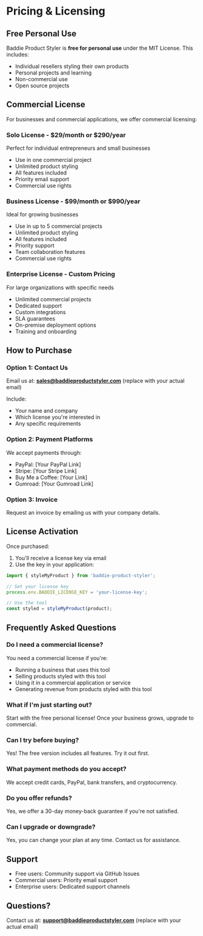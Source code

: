 # Pricing & Licensing

## Free Personal Use

Baddie Product Styler is **free for personal use** under the MIT License. This includes:

- Individual resellers styling their own products
- Personal projects and learning
- Non-commercial use
- Open source projects

## Commercial License

For businesses and commercial applications, we offer commercial licensing:

### Solo License - $29/month or $290/year
Perfect for individual entrepreneurs and small businesses
- Use in one commercial project
- Unlimited product styling
- All features included
- Priority email support
- Commercial use rights

### Business License - $99/month or $990/year
Ideal for growing businesses
- Use in up to 5 commercial projects
- Unlimited product styling
- All features included
- Priority support
- Team collaboration features
- Commercial use rights

### Enterprise License - Custom Pricing
For large organizations with specific needs
- Unlimited commercial projects
- Dedicated support
- Custom integrations
- SLA guarantees
- On-premise deployment options
- Training and onboarding

## How to Purchase

### Option 1: Contact Us
Email us at: **sales@baddieproductstyler.com** (replace with your actual email)

Include:
- Your name and company
- Which license you're interested in
- Any specific requirements

### Option 2: Payment Platforms
We accept payments through:
- PayPal: [Your PayPal Link]
- Stripe: [Your Stripe Link]
- Buy Me a Coffee: [Your Link]
- Gumroad: [Your Gumroad Link]

### Option 3: Invoice
Request an invoice by emailing us with your company details.

## License Activation

Once purchased:
1. You'll receive a license key via email
2. Use the key in your application:

```javascript
import { styleMyProduct } from 'baddie-product-styler';

// Set your license key
process.env.BADDIE_LICENSE_KEY = 'your-license-key';

// Use the tool
const styled = styleMyProduct(product);
```

## Frequently Asked Questions

### Do I need a commercial license?
You need a commercial license if you're:
- Running a business that uses this tool
- Selling products styled with this tool
- Using it in a commercial application or service
- Generating revenue from products styled with this tool

### What if I'm just starting out?
Start with the free personal license! Once your business grows, upgrade to commercial.

### Can I try before buying?
Yes! The free version includes all features. Try it out first.

### What payment methods do you accept?
We accept credit cards, PayPal, bank transfers, and cryptocurrency.

### Do you offer refunds?
Yes, we offer a 30-day money-back guarantee if you're not satisfied.

### Can I upgrade or downgrade?
Yes, you can change your plan at any time. Contact us for assistance.

## Support

- Free users: Community support via GitHub Issues
- Commercial users: Priority email support
- Enterprise users: Dedicated support channels

## Questions?

Contact us at: **support@baddieproductstyler.com** (replace with your actual email)
